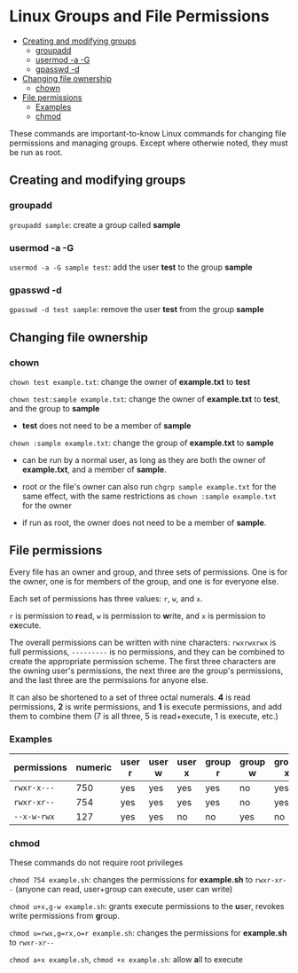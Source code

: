 <!--
SPDX-FileCopyrightText: 2020 - 2022 Eli Array Minkoff

SPDX-License-Identifier: MIT
-->

# Linux Groups and File Permissions

<!-- vim-markdown-toc GitLab -->

* [Creating and modifying groups](#creating-and-modifying-groups)
  * [groupadd](#groupadd)
  * [usermod -a -G](#usermod--a--g)
  * [gpasswd -d](#gpasswd--d)
* [Changing file ownership](#changing-file-ownership)
  * [chown](#chown)
* [File permissions](#file-permissions)
  * [Examples](#examples)
  * [chmod](#chmod)

<!-- vim-markdown-toc -->

These commands are important-to-know Linux commands for changing file permissions and managing groups.
Except where otherwie noted, they must be run as root.

## Creating and modifying groups

### groupadd

`groupadd sample`: create a group called **sample**

### usermod -a -G

`usermod -a -G sample test`: add the user **test** to the group **sample**

### gpasswd -d

`gpasswd -d test sample`: remove the user **test** from the group **sample**

## Changing file ownership

### chown

`chown test example.txt`: change the owner of **example.txt** to **test**

`chown test:sample example.txt`: change the owner of **example.txt** to **test**, and the group to **sample**

* **test** does not need to be a member of **sample**

`chown :sample example.txt`: change the group of **example.txt** to **sample** 

* can be run by a normal user, as long as they are both the owner of **example.txt**, and a member of **sample**.

* root or the file's owner can also run `chgrp sample example.txt` for the same effect, with the same restrictions as `chown :sample example.txt` for the owner

* if run as root, the owner does not need to be a member of **sample**.

## File permissions

Every file has an owner and group, and three sets of permissions. One is for the owner, one is for members of the group, and one is for everyone else.

Each set of permissions has three values: `r`, `w`, and `x`.

`r` is permission to **r**ead, `w` is permission to **w**rite, and `x` is permission to e**x**ecute.

The overall permissions can be written with nine characters: `rwxrwxrwx` is full permissions, `---------` is no permissions, and they can be combined to create the appropriate permission scheme. The first three characters are the owning user's permissions, the next three are the group's permissions, and the last three are the permissions for anyone else.

It can also be shortened to a set of three octal numerals. **4** is read permissions, **2** is write permissions, and **1** is execute permissions, and add them to combine them (7 is all three, 5 is read+execute, 1 is execute, etc.)
 
### Examples

| permissions | numeric | user r | user w | user x | group r | group w | group x | other r | other w | other x |
|-------------|---------|--------|--------|--------|---------|---------|---------|---------|---------|---------|
| `rwxr-x---` | 750     | yes    | yes    | yes    | yes     | no      | yes     | no      | no      | no      |
| `rwxr-xr--` | 754     | yes    | yes    | yes    | yes     | no      | yes     | yes     | no      | no      |
| `--x-w-rwx` | 127     | yes    | yes    | no     | no      | yes     | no      | yes     | yes     | yes     |

### chmod

These commands do not require root privileges

`chmod 754 example.sh`: changes the permissions for **example<nolink>.sh** to `rwxr-xr--` (anyone can read, user+group can execute, user can write)

`chmod u+x,g-w example.sh`: grants execute permissions to the **u**ser, revokes write permissions from **g**roup.

`chmod u=rwx,g=rx,o=r example.sh`: changes the permissions for **example<nolink>.sh** to `rwxr-xr--`

`chmod a+x example.sh`, `chmod +x example.sh`: allow **a**ll to execute
